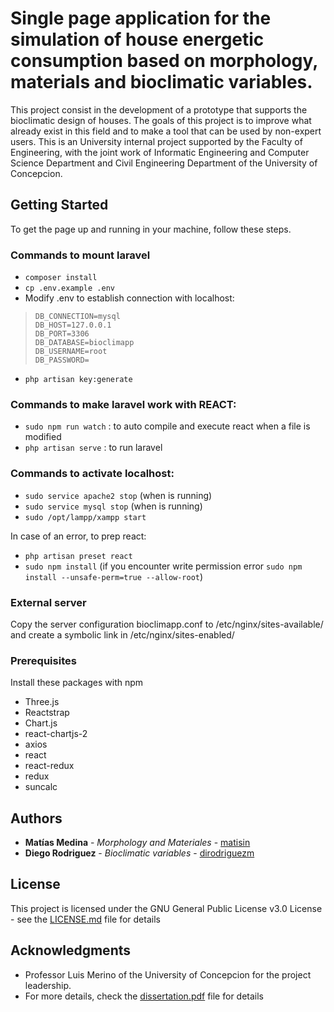 # Single page application for the simulation of house energetic consumption based on morphology, materials and bioclimatic variables. 

This project consist in the development of a prototype that supports the bioclimatic design of houses. The goals of this project is to improve what already exist in this field and to make a tool that can be used by non-expert users. This is an University internal project supported by the Faculty of Engineering, with the joint work of Informatic Engineering and Computer Science Department and Civil Engineering Department of the University of Concepcion.


## Getting Started

To get the page up and running in your machine, follow these steps.

### Commands to mount laravel
 - `composer install`
 - `cp .env.example .env`
 -  Modify .env to establish connection with localhost:
	

>     DB_CONNECTION=mysql
>     DB_HOST=127.0.0.1
>     DB_PORT=3306
>     DB_DATABASE=bioclimapp
>     DB_USERNAME=root
>     DB_PASSWORD=

 - `php artisan key:generate`

### Commands to make laravel work with REACT:
  - `sudo npm run watch` : to auto compile and execute react when a file is modified
  - `php artisan serve` : to run laravel

### Commands to activate localhost:
 -  `sudo service apache2 stop` (when is running)
 -  `sudo service mysql stop` (when is running)
 -  `sudo /opt/lampp/xampp start`

In case of an error, to prep react:
  - `php artisan preset react`
  - `sudo npm install`   (if you encounter write permission error 
   `sudo npm install --unsafe-perm=true --allow-root`)
   
### External server

Copy the server configuration bioclimapp.conf to /etc/nginx/sites-available/ and create a symbolic link in /etc/nginx/sites-enabled/

### Prerequisites

Install these packages with npm

<ul>
	<li>Three.js</li>
	<li>Reactstrap</li>
	<li>Chart.js</li>
	<li>react-chartjs-2</li>
	<li>axios</li>
	<li>react</li>
	<li>react-redux</li>
	<li>redux</li>
	<li>suncalc</li>
</ul>

## Authors

* **Matías Medina** - *Morphology and Materiales* - [matisin](https://github.com/matisin)
* **Diego Rodriguez** - *Bioclimatic variables* - [dirodriguezm](https://github.com/dirodriguezm)

## License

This project is licensed under the GNU General Public License v3.0 License - see the [LICENSE.md](LICENSE.md) file for details

## Acknowledgments

* Professor Luis Merino of the University of Concepcion for the project leadership.
* For more details, check the [dissertation.pdf](dissertation.pdf) file for details
	
